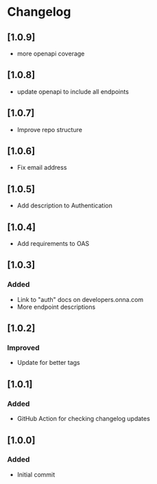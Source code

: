 # Changelog

## [1.0.9]

- more openapi coverage

## [1.0.8]

- update openapi to include all endpoints

## [1.0.7]

- Improve repo structure

## [1.0.6]

- Fix email address

## [1.0.5]

- Add description to Authentication

## [1.0.4]

- Add requirements to OAS

## [1.0.3]

### Added

- Link to "auth" docs on developers.onna.com
- More endpoint descriptions

## [1.0.2]

### Improved

- Update for better tags

## [1.0.1]

### Added

- GitHub Action for checking changelog updates

## [1.0.0]

### Added

- Initial commit
